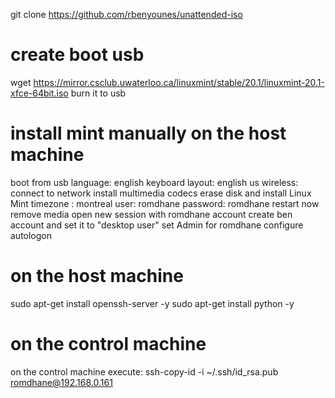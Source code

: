 git clone https://github.com/rbenyounes/unattended-iso

# create boot usb
wget https://mirror.csclub.uwaterloo.ca/linuxmint/stable/20.1/linuxmint-20.1-xfce-64bit.iso
burn it to usb

# install mint manually on the host machine
boot from usb
language: english
keyboard layout: english us
wireless: connect to network
install multimedia codecs
erase disk and install Linux Mint
timezone : montreal
user: romdhane
password: romdhane
restart now
remove media
open new session with romdhane account
create ben account and set it to "desktop user"
set Admin for romdhane
configure autologon

# on the host machine
sudo apt-get install openssh-server -y
sudo apt-get install python -y

# on the control machine
on the control machine execute: ssh-copy-id -i ~/.ssh/id_rsa.pub romdhane@192.168.0.161

